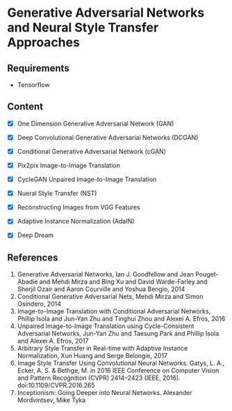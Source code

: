 # Generative Adversarial Networks and Neural Style Transfer Approaches


## Requirements

* Tensorflow


## Content
  - [x] One Dimension Generative Adversarial Network (GAN)
  - [x] Deep Convolutional Generative Adversarial Networks (DCGAN)
  - [x] Conditional Generative Adversarial Network (cGAN)
  - [x] Pix2pix Image-to-Image Translation
  - [x] CycleGAN Unpaired Image-to-Image Translation
  - [x] Nueral Style Transfer (NST)
  - [x] Reconstructing Images from VGG Features
  - [x] Adaptive Instance Normalization (AdaIN)
  - [x] Deep Dream

 
## References

1. Generative Adversarial Networks, Ian J. Goodfellow and Jean Pouget-Abadie and Mehdi Mirza and Bing Xu and David Warde-Farley and Sherjil Ozair and Aaron Courville and Yoshua Bengio, 2014
2. Conditional Generative Adversarial Nets, Mehdi Mirza and Simon Osindero, 2014
3. Image-to-Image Translation with Conditional Adversarial Networks, Phillip Isola and Jun-Yan Zhu and Tinghui Zhou and Alexei A. Efros, 2016
4. Unpaired Image-to-Image Translation using Cycle-Consistent Adversarial Networks, Jun-Yan Zhu and Taesung Park and Phillip Isola and Alexei A. Efros, 2017
5. Arbitrary Style Transfer in Real-time with Adaptive Instance Normalization, Xun Huang and Serge Belongie, 2017
6. Image Style Transfer Using Convolutional Neural Networks. Gatys, L. A., Ecker, A. S. & Bethge, M. in 2016 IEEE Conference on Computer Vision and Pattern Recognition (CVPR) 2414–2423 (IEEE, 2016). doi:10.1109/CVPR.2016.265
7. Inceptionism: Going Deeper into Neural Networks. Alexander Mordvintsev, Mike Tyka
